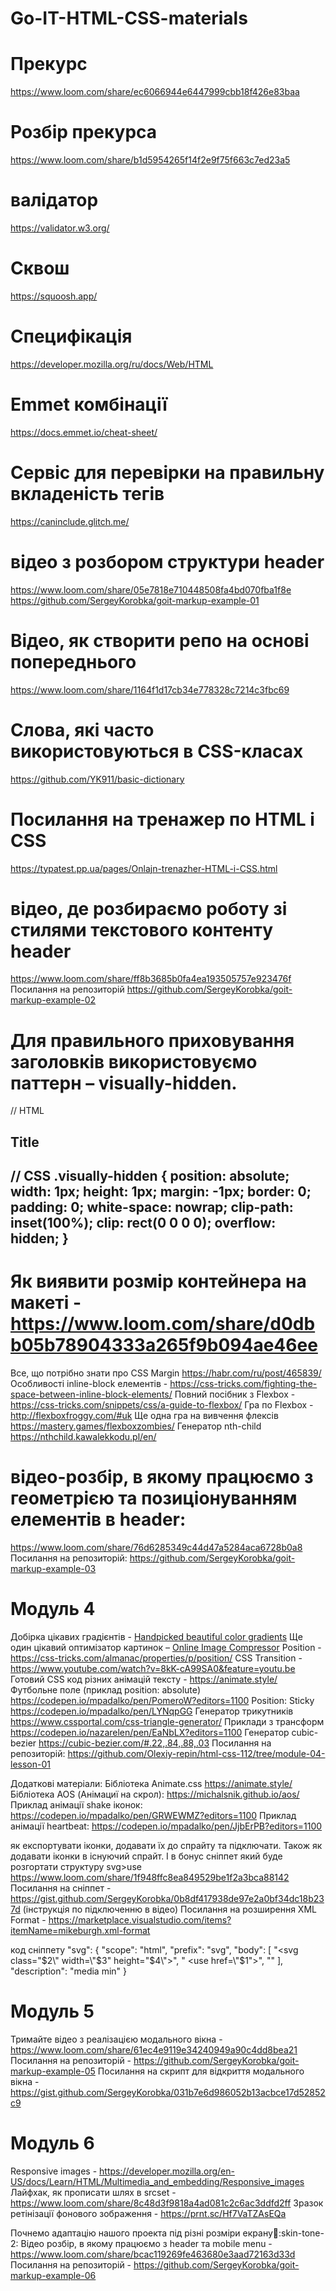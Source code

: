 # Go-IT-HTML-CSS-materials

# Прекурс
https://www.loom.com/share/ec6066944e6447999cbb18f426e83baa

# Розбір прекурса
https://www.loom.com/share/b1d5954265f14f2e9f75f663c7ed23a5

# валідатор
 https://validator.w3.org/

# Сквош
 https://squoosh.app/

# Специфікація
https://developer.mozilla.org/ru/docs/Web/HTML

# Emmet комбінації
https://docs.emmet.io/cheat-sheet/

# Сервіс для перевірки на правильну вкладеність тегів
https://caninclude.glitch.me/

# відео з розбором структури header
https://www.loom.com/share/05e7818e710448508fa4bd070fba1f8e
https://github.com/SergeyKorobka/goit-markup-example-01

# Відео, як створити репо на основі попереднього  
https://www.loom.com/share/1164f1d17cb34e778328c7214c3fbc69

# Слова, які часто використовуються в CSS-класах
https://github.com/YK911/basic-dictionary

# Посилання на тренажер по HTML і CSS
https://typatest.pp.ua/pages/Onlajn-trenazher-HTML-i-CSS.html

#  відео, де розбираємо роботу зі стилями текстового контенту header
https://www.loom.com/share/ff8b3685b0fa4ea193505757e923476f
Посилання на репозиторій https://github.com/SergeyKorobka/goit-markup-example-02

# Для правильного приховування заголовків використовуємо паттерн – visually-hidden.
// HTML
<h2 class="visually-hidden">Title<h2>

// CSS
.visually-hidden {
  position: absolute;
  width: 1px;
  height: 1px;
  margin: -1px;
  border: 0;
  padding: 0;
  white-space: nowrap;
  clip-path: inset(100%);
  clip: rect(0 0 0 0);
  overflow: hidden;
}

# Як виявити розмір контейнера на макеті - https://www.loom.com/share/d0dbb05b78904333a265f9b094ae46ee
Все, що потрібно знати про CSS Margin https://habr.com/ru/post/465839/
Особливості inline-block елементів - https://css-tricks.com/fighting-the-space-between-inline-block-elements/
Повний посібник з Flexbox - https://css-tricks.com/snippets/css/a-guide-to-flexbox/
Гра по Flexbox - http://flexboxfroggy.com/#uk
Ще одна гра на вивчення флексів https://mastery.games/flexboxzombies/
Генератор nth-child https://nthchild.kawalekkodu.pl/en/

# відео-розбір, в якому працюємо з геометрією та позиціонуванням елементів в header:
https://www.loom.com/share/76d6285349c44d47a5284aca6728b0a8
Посилання на репозиторій:
https://github.com/SergeyKorobka/goit-markup-example-03

# Модуль 4
Добірка цікавих градієнтів - [Handpicked beautiful color gradients](https://uigradients.com/#Reef)
Ще один цікавий оптимізатор картинок – [Online Image Сompressor](https://imagecompressor.com/)
Position - https://css-tricks.com/almanac/properties/p/position/
CSS Transition - https://www.youtube.com/watch?v=8kK-cA99SA0&feature=youtu.be
Готовий CSS код різних анімацій тексту - https://animate.style/
Футбольне поле (приклад position: absolute) https://codepen.io/mpadalko/pen/PomeroW?editors=1100
Position: Sticky https://codepen.io/mpadalko/pen/LYNqpGG
Генератор трикутників https://www.cssportal.com/css-triangle-generator/
Приклади з трансформ https://codepen.io/nazarelen/pen/EaNbLX?editors=1100
Генератор cubic-bezier https://cubic-bezier.com/#.22,.84,.88,.03
Посилання на репозиторій:
https://github.com/Olexiy-repin/html-css-112/tree/module-04-lesson-01

Додаткові матеріали:
Бібліотека Animate.css https://animate.style/
Бібліотека AOS (Анімациї на скрол): https://michalsnik.github.io/aos/
Приклад анімації shake іконок: https://codepen.io/mpadalko/pen/GRWEWMZ?editors=1100
Приклад анімації heartbeat: https://codepen.io/mpadalko/pen/JjbErPB?editors=1100

як експортувати іконки, додавати їх до спрайту та підключати. Також як додавати іконки в існуючий спрайт. І в бонус сніппет який буде розгортати структуру svg>use
https://www.loom.com/share/1f948ffc8ea849529be1f2a3bca88142
Посилання на сніппет - https://gist.github.com/SergeyKorobka/0b8df417938de97e2a0bf34dc18b237d (інструкція по підключенню в відео)
Посилання на розширення XML Format - https://marketplace.visualstudio.com/items?itemName=mikeburgh.xml-format

код сніппету
"svg": {
    "scope": "html",
    "prefix": "svg",
    "body": [
    "<svg class=\"$2\" width=\"$3\" height=\"$4\">",
    "  <use href=\"$1\"></use>",
    "</svg>"
    ],
    "description": "media min"
  }

# Модуль 5

Тримайте відео з реалізацією модального вікна - https://www.loom.com/share/61ec4e9119e34240949a90c4dd8bea21
Посилання на репозиторій - https://github.com/SergeyKorobka/goit-markup-example-05
Посилання на скрипт для відкриття модального вікна - https://gist.github.com/SergeyKorobka/031b7e6d986052b13acbce17d52852c9

# Модуль 6

Responsive images - https://developer.mozilla.org/en-US/docs/Learn/HTML/Multimedia_and_embedding/Responsive_images
Лайфхак, як прописати шлях в srcset - https://www.loom.com/share/8c48d3f9818a4ad081c2c6ac3ddfd2ff
Зразок ретінізації фонового зображення - https://prnt.sc/Hf7VaTZAsEQa

Почнемо адаптацію нашого проекта під різні розміри екрану:muscle::skin-tone-2:
Відео розбір, в якому працюємо з header та mobile menu - https://www.loom.com/share/bcac119269fe463680e3aad72163d33d
Посилання на репозиторій - https://github.com/SergeyKorobka/goit-markup-example-06
